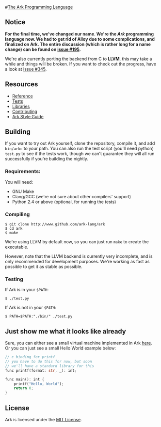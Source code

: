 #<a href="http://ark-lang.org">The Ark Programming Language</a>

## Notice
**For the final time, we've changed our name. We're the *Ark* programming language now. We had to get rid of Alloy due to some complications, and finalized on Ark. The entire discussion (which is rather long for a name change) can be found on [issue #195](https://github.com/ark-lang/ark/issues/195).**

We're also currently porting the backend from C to **LLVM**, this may take a while and things will be broken. If
you want to check out the progress, have a look at [issue #345](https://github.com/ark-lang/ark/issues/345).

## Resources
* [Reference](/docs/REFERENCE.md)
* [Tests](/tests/)
* [Libraries](/lib/)
* [Contributing](/CONTRIBUTING.md)
* [Ark Style Guide](/docs/STYLEGUIDE.md)

## Building
If you want to try out Ark yourself, clone the repository, compile it, and add `bin/arkc` to your path. You can
also run the test script (you'll need python) `test.py` to see if the tests work, though we can't guarantee they
will all run successfully if you're building the nightly.

### Requirements:
You will need:

* GNU Make
* Clang/GCC (we're not sure about other compilers' support)
* Python 2.4 or above (optional, for running the tests)

### Compiling

	$ git clone http://www.github.com/ark-lang/ark
	$ cd ark
	$ make

We're using LLVM by default now, so you can just run `make` to create the executable.

However, note that the LLVM backend is currently very incomplete, and is only recommended for development purposes. 
We're working as fast as possible to get it as stable as possible.

### Testing
If Ark is in your `$PATH`:

	$ ./test.py

If Ark is not in your `$PATH`:

	$ PATH=$PATH:"./bin/" ./test.py

## Just show me what it looks like already
Sure, you can either see a small virtual machine implemented in Ark [here](tests/old_tests/vm.ark). 
Or you can just see a small Hello World example below:

```rust
// c binding for printf
// you have to do this for now, but soon
// we'll have a standard library for this
func printf(format: str, _): int;

func main(): int {
    printf("Hello, World");
    return 0;
}
```

## License
Ark is licensed under the [MIT License](/LICENSE.md).
